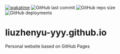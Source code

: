 <a href="https://wakatime.com/badge/user/b9c08b6d-86a5-4860-b47d-4ad4c8def1f3/project/0b54494d-394c-44ab-8677-74aef7eba435"><img src="https://wakatime.com/badge/user/b9c08b6d-86a5-4860-b47d-4ad4c8def1f3/project/0b54494d-394c-44ab-8677-74aef7eba435.svg" alt="wakatime"></a> <img alt="GitHub last commit" src="https://img.shields.io/github/last-commit/liuzhenyu-yyy/liuzhenyu-yyy.github.io?color=orange"> <img alt="GitHub repo size" src="https://img.shields.io/github/repo-size/liuzhenyu-yyy/liuzhenyu-yyy.github.io"> <img alt="GitHub deployments" src="https://img.shields.io/github/deployments/liuzhenyu-yyy/liuzhenyu-yyy.github.io/github-pages?color=test">
# liuzhenyu-yyy.github.io
Personal website based on GitHub Pages
